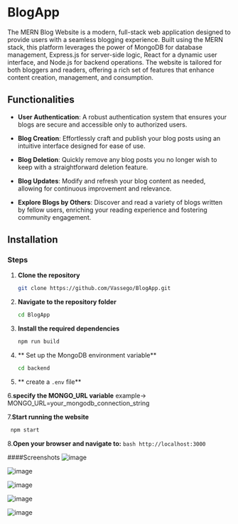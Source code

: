 # BlogApp
The MERN Blog Website is a modern, full-stack web application designed to provide users with a seamless blogging experience. Built using the MERN stack, this platform leverages the power of MongoDB for database management, Express.js for server-side logic, React for a dynamic user interface, and Node.js for backend operations. The website is tailored for both bloggers and readers, offering a rich set of features that enhance content creation, management, and consumption.



## Functionalities

- **User  Authentication**: A robust authentication system that ensures your blogs are secure and accessible only to authorized users.
  
- **Blog Creation**: Effortlessly craft and publish your blog posts using an intuitive interface designed for ease of use.

- **Blog Deletion**: Quickly remove any blog posts you no longer wish to keep with a straightforward deletion feature.

- **Blog Updates**: Modify and refresh your blog content as needed, allowing for continuous improvement and relevance.

- **Explore Blogs by Others**: Discover and read a variety of blogs written by fellow users, enriching your reading experience and fostering community engagement.


  
## Installation

### Steps

1. **Clone the repository**
    ```bash
    git clone https://github.com/Vassego/BlogApp.git
    ```

2. **Navigate to the repository folder**
    ```bash
    cd BlogApp
    ```
3. **Install the required dependencies**
    ```bash
    npm run build
    ```
4. ** Set up the MongoDB environment variable**
     ```bash
    cd backend
    ```
5. ** create a `.env` file**

   
6.**specify the MONGO_URL variable**
   example->  MONGO_URL=your_mongodb_connection_string

7.**Start running the website**
   ```bash
    npm start
   ```
  
8.**Open your browser and navigate to:**
    ```bash
    http://localhost:3000
    ```

####Screenshots
![image](https://github.com/user-attachments/assets/2cdead32-8d5c-4894-9512-3b023748d14a)

![image](https://github.com/user-attachments/assets/05ac284b-0fac-4a80-acc5-fe3f13f470af)

![image](https://github.com/user-attachments/assets/e2736435-b3fb-4df8-81a5-7de2a0c1a7c6)

![image](https://github.com/user-attachments/assets/89b035c5-3a3a-42b6-a582-c1908f64d5b4)


![image](https://github.com/user-attachments/assets/27f5f2e3-62d6-40c4-ac80-405a8cb3871c)
